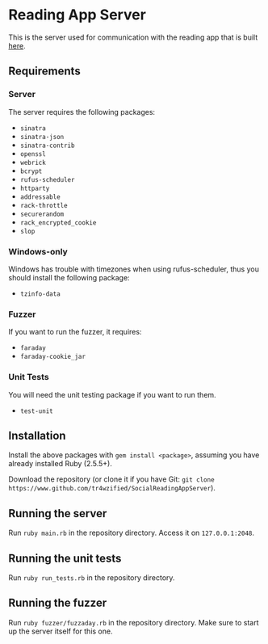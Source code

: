 # Reading App Server
This is the server used for communication with the reading app that is built [here](https://www.github.com/tr4wzified/socialreadingapp).

## Requirements
### Server
The server requires the following packages:
- `sinatra`
- `sinatra-json`
- `sinatra-contrib`
- `openssl`
- `webrick`
- `bcrypt`
- `rufus-scheduler`
- `httparty`
- `addressable`
- `rack-throttle`
- `securerandom`
- `rack_encrypted_cookie`
- `slop`

### Windows-only
Windows has trouble with timezones when using rufus-scheduler, thus you should install the following package:
- `tzinfo-data`

### Fuzzer
If you want to run the fuzzer, it requires:
- `faraday`
- `faraday-cookie_jar`

### Unit Tests
You will need the unit testing package if you want to run them.
- `test-unit`

## Installation
Install the above packages with `gem install <package>`, assuming you have already installed Ruby (2.5.5+).

Download the repository (or clone it if you have Git: `git clone https://www.github.com/tr4wzified/SocialReadingAppServer`).

## Running the server
Run `ruby main.rb` in the repository directory. Access it on `127.0.0.1:2048`.

## Running the unit tests
Run `ruby run_tests.rb` in the repository directory.

## Running the fuzzer
Run `ruby fuzzer/fuzzaday.rb` in the repository directory. Make sure to start up the server itself for this one.
